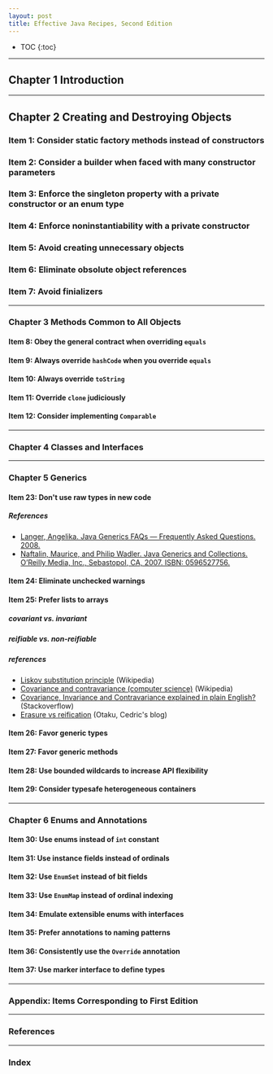 ```yaml
---
layout: post
title: Effective Java Recipes, Second Edition
---
```


* TOC
{:toc}

---

## Chapter 1 Introduction

---

## Chapter 2 Creating and Destroying Objects

### Item 1: Consider static factory methods instead of constructors

### Item 2: Consider a builder when faced with many constructor parameters

### Item 3: Enforce the singleton property with a private constructor or an enum type

### Item 4: Enforce noninstantiability with a private constructor

### Item 5: Avoid creating unnecessary objects

### Item 6: Eliminate obsolute object references

### Item 7: Avoid finializers

---

### Chapter 3 Methods Common to All Objects

#### Item 8: Obey the general contract when overriding `equals`

#### Item 9: Always override `hashCode` when you override `equals`

#### Item 10: Always override `toString`

#### Item 11: Override `clone` judiciously

#### Item 12: Consider implementing `Comparable`

---

### Chapter 4 Classes and Interfaces

----

### Chapter 5 Generics

#### Item 23: Don't use raw types in new code

##### References
* [Langer, Angelika. Java Generics FAQs — Frequently Asked Questions. 2008.](http://www.angelikalanger.com/GenericsFAQ/JavaGenericsFAQ.html)
* [Naftalin, Maurice, and Philip Wadler. Java Generics and Collections. O’Reilly Media, Inc., Sebastopol, CA, 2007. ISBN: 0596527756.](http://shop.oreilly.com/product/9780596527754.do)

#### Item 24: Eliminate unchecked warnings

#### Item 25: Prefer lists to arrays

##### covariant vs. invariant

##### reifiable vs. non-reifiable

##### references
* [Liskov substitution principle](https://en.wikipedia.org/wiki/Liskov_substitution_principle) (Wikipedia)
* [Covariance and contravariance (computer science)](https://en.wikipedia.org/wiki/Covariance_and_contravariance_(computer_science)) (Wikipedia)
* [Covariance, Invariance and Contravariance explained in plain English?](http://stackoverflow.com/q/8481301/330457) (Stackoverflow)
* [Erasure vs reification](http://beust.com/weblog/2011/07/29/erasure-vs-reification/) (Otaku, Cedric's blog)

#### Item 26: Favor generic types

#### Item 27: Favor generic methods

#### Item 28: Use bounded wildcards to increase API flexibility

#### Item 29: Consider typesafe heterogeneous containers

---

### Chapter 6 Enums and Annotations

#### Item 30: Use enums instead of `int` constant

#### Item 31: Use instance fields instead of ordinals

#### Item 32: Use `EnumSet` instead of bit fields

#### Item 33: Use `EnumMap` instead of ordinal indexing

#### Item 34: Emulate extensible enums with interfaces

#### Item 35: Prefer annotations to naming patterns

#### Item 36: Consistently use the `Override` annotation

#### Item 37: Use marker interface to define types

---

### Appendix: Items Corresponding to First Edition

---

### References

---

### Index
